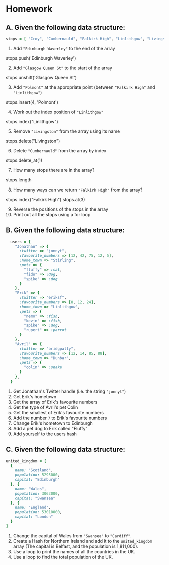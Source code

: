 # Homework

## A. Given the following data structure:

```ruby
stops = [ "Croy", "Cumbernauld", "Falkirk High", "Linlithgow", "Livingston", "Haymarket" ]
```

1. Add `"Edinburgh Waverley"` to the end of the array

stops.push('Edinburgh Waverley')

2. Add `"Glasgow Queen St"` to the start of the array

stops.unshift('Glasgow Queen St')

3. Add `"Polmont"` at the appropriate point (between `"Falkirk High"` and `"Linlithgow"`)

stops.insert(4, 'Polmont')

4. Work out the index position of `"Linlithgow"`

stops.index("Linlithgow")

5. Remove `"Livingston"` from the array using its name

stops.delete("Livingston")

6. Delete `"Cumbernauld"` from the array by index

stops.delete_at(1)

7. How many stops there are in the array?

stops.length

8. How many ways can we return `"Falkirk High"` from the array?

stops.index("Falkirk High")
stops.at(3)

9. Reverse the positions of the stops in the array
10. Print out all the stops using a for loop

## B. Given the following data structure:

```ruby
  users = {
    "Jonathan" => {
      :twitter => "jonnyt",
      :favourite_numbers => [12, 42, 75, 12, 5],
      :home_town => "Stirling",
      :pets => {
        "fluffy" => :cat,
        "fido" => :dog,
        "spike" => :dog
      }
    },
    "Erik" => {
      :twitter => "eriksf",
      :favourite_numbers => [8, 12, 24],
      :home_town => "Linlithgow",
      :pets => {
        "nemo" => :fish,
        "kevin" => :fish,
        "spike" => :dog,
        "rupert" => :parrot
      }
    },
    "Avril" => {
      :twitter => "bridgpally",
      :favourite_numbers => [12, 14, 85, 88],
      :home_town => "Dunbar",
      :pets => {
        "colin" => :snake
      }
    },
  }
```

1. Get Jonathan's Twitter handle (i.e. the string `"jonnyt"`)
2. Get Erik's hometown
3. Get the array of Erik's favourite numbers
4. Get the type of Avril's pet Colin
5. Get the smallest of Erik's favourite numbers
6. Add the number `7` to Erik's favourite numbers
7. Change Erik's hometown to Edinburgh
8. Add a pet dog to Erik called "Fluffy"
9. Add yourself to the users hash

## C. Given the following data structure:

```ruby
united_kingdom = [
  {
    name: "Scotland",
    population: 5295000,
    capital: "Edinburgh"
  }, {
    name: "Wales",
    population: 3063000,
    capital: "Swansea"
  }, {
    name: "England",
    population: 53010000,
    capital: "London"
  }
]
```

1. Change the capital of Wales from `"Swansea"` to `"Cardiff"`.
2. Create a Hash for Northern Ireland and add it to the `united_kingdom` array (The capital is Belfast, and the population is 1,811,000).
3. Use a loop to print the names of all the countries in the UK.
4. Use a loop to find the total population of the UK.
